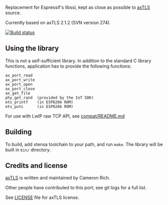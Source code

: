 Replacement for Espressif's libssl, kept as close as possible to [axTLS](http://axtls.sourceforge.net/) source.

Currently based on axTLS 2.1.2 (SVN version 274).

[![Build status](https://travis-ci.org/igrr/axtls-8266.svg)](https://travis-ci.org/igrr/axtls-8266)

## Using the library

This is not a self-sufficient library. In addition to the standard C library functions, application has to provide the following functions:

```
ax_port_read
ax_port_write
ax_port_open
ax_port_close
ax_get_file
phy_get_rand  (provided by the IoT SDK)
ets_printf    (in ESP8266 ROM)
ets_putc      (in ESP8266 ROM)
```

For use with LwIP raw TCP API, see [compat/README.md](https://github.com/attachix/lwirax/blob/master/README.md)

## Building

To build, add xtensa toolchain to your path, and run `make`. The library will be built in `bin/` directory.

## Credits and license

[axTLS](http://axtls.sourceforge.net/) is written and maintained by Cameron Rich.

Other people have contributed to this port; see git logs for a full list.

See [LICENSE](LICENSE) file for axTLS license.
